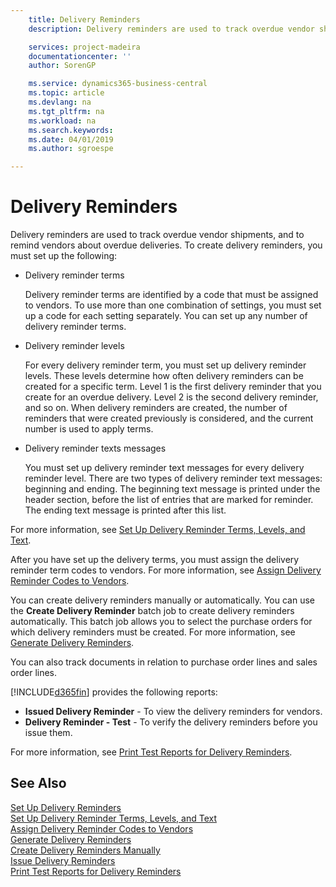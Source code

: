 ```yaml
---
    title: Delivery Reminders
    description: Delivery reminders are used to track overdue vendor shipments, and to remind vendors about overdue deliveries. 

    services: project-madeira 
    documentationcenter: ''
    author: SorenGP

    ms.service: dynamics365-business-central
    ms.topic: article
    ms.devlang: na
    ms.tgt_pltfrm: na
    ms.workload: na
    ms.search.keywords:
    ms.date: 04/01/2019
    ms.author: sgroespe

---
```

# Delivery Reminders
Delivery reminders are used to track overdue vendor shipments, and to remind vendors about overdue deliveries. To create delivery reminders, you must set up the following:  

- Delivery reminder terms  

    Delivery reminder terms are identified by a code that must be assigned to vendors. To use more than one combination of settings, you must set up a code for each setting separately. You can set up any number of delivery reminder terms.  

- Delivery reminder levels  

    For every delivery reminder term, you must set up delivery reminder levels. These levels determine how often delivery reminders can be created for a specific term. Level 1 is the first delivery reminder that you create for an overdue delivery. Level 2 is the second delivery reminder, and so on. When delivery reminders are created, the number of reminders that were created previously is considered, and the current number is used to apply terms.  

- Delivery reminder texts messages  

    You must set up delivery reminder text messages for every delivery reminder level. There are two types of delivery reminder text messages: beginning and ending. The beginning text message is printed under the header section, before the list of entries that are marked for reminder. The ending text message is printed after this list.  

For more information, see [Set Up Delivery Reminder Terms, Levels, and Text](how-to-set-up-delivery-reminder-terms-levels-and-text.md).  

After you have set up the delivery terms, you must assign the delivery reminder term codes to vendors. For more information, see [Assign Delivery Reminder Codes to Vendors](how-to-assign-delivery-reminder-codes-to-vendors.md).  

You can create delivery reminders manually or automatically. You can use the **Create Delivery Reminder** batch job to create delivery reminders automatically. This batch job allows you to select the purchase orders for which delivery reminders must be created. For more information, see [Generate Delivery Reminders](how-to-issue-delivery-reminders.md).  

You can also track documents in relation to purchase order lines and sales order lines.  

[!INCLUDE[d365fin](../../includes/d365fin_md.md)] provides the following reports:  

- **Issued Delivery Reminder** - To view the delivery reminders for vendors.  
- **Delivery Reminder - Test** - To verify the delivery reminders before you issue them.  

For more information, see [Print Test Reports for Delivery Reminders](how-to-print-test-reports-for-delivery-reminders.md).  

## See Also  
 [Set Up Delivery Reminders](how-to-set-up-delivery-reminders.md)   
 [Set Up Delivery Reminder Terms, Levels, and Text](how-to-set-up-delivery-reminder-terms-levels-and-text.md)   
 [Assign Delivery Reminder Codes to Vendors](how-to-assign-delivery-reminder-codes-to-vendors.md)   
 [Generate Delivery Reminders](how-to-generate-delivery-reminders.md)   
 [Create Delivery Reminders Manually](how-to-create-delivery-reminders-manually.md)   
 [Issue Delivery Reminders](how-to-issue-delivery-reminders.md)   
 [Print Test Reports for Delivery Reminders](how-to-print-test-reports-for-delivery-reminders.md)
